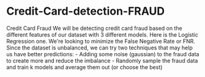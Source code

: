 # Credit-Card-detection-FRAUD
 Credit Card Fraud  We will be detecting credit card fraud based on the different features of our dataset with 3 different models. Here is the Logistic Regression one.  We're looking to minimize the False Negative Rate or FNR.  Since the dataset is unbalanced, we can try two techniques that may help us have better predictions:  - Adding some noise (gaussian) to the fraud data to create more and reduce the imbalance - Randomly sample the fraud data and train k models and average them out (or choose the best)
